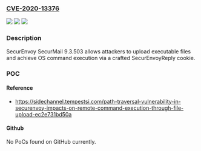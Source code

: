 ### [CVE-2020-13376](https://cve.mitre.org/cgi-bin/cvename.cgi?name=CVE-2020-13376)
![](https://img.shields.io/static/v1?label=Product&message=n%2Fa&color=blue)
![](https://img.shields.io/static/v1?label=Version&message=n%2Fa&color=blue)
![](https://img.shields.io/static/v1?label=Vulnerability&message=n%2Fa&color=brighgreen)

### Description

SecurEnvoy SecurMail 9.3.503 allows attackers to upload executable files and achieve OS command execution via a crafted SecurEnvoyReply cookie.

### POC

#### Reference
- https://sidechannel.tempestsi.com/path-traversal-vulnerability-in-securenvoy-impacts-on-remote-command-execution-through-file-upload-ec2e731bd50a

#### Github
No PoCs found on GitHub currently.

